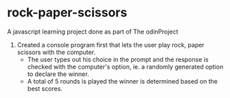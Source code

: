 # rock-paper-scissors
A javascript learning project done as part of The odinProject
1. Created a console program first that lets the user play rock, paper scissors with the computer.
   -  The user types out his choice in the prompt and the response is checked with the computer's option, ie. a randomly generated option to declare the winner.
   -  A total of 5 rounds is played the winner is determined based on the best scores.
   

